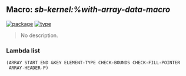 ## Macro: ***sb-kernel:%with-array-data-macro***
[![package](https://img.shields.io/badge/Package-SB--KERNEL-5f9ea0.svg?style=social&colorA=999999)](../) [![type](https://img.shields.io/badge/Type-Macro-5f9ea0.svg?style=social&colorA=999999)](../#macro) 

> No description.

### Lambda list
```
(ARRAY START END &KEY ELEMENT-TYPE CHECK-BOUNDS CHECK-FILL-POINTER
 ARRAY-HEADER-P)
```
